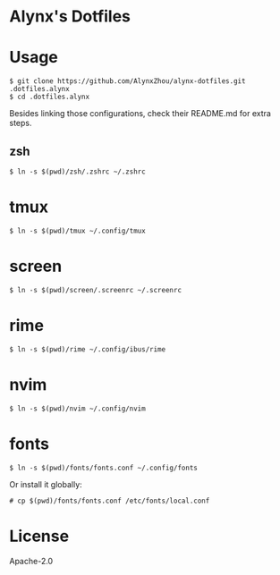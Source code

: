 Alynx's Dotfiles
================

# Usage

```
$ git clone https://github.com/AlynxZhou/alynx-dotfiles.git .dotfiles.alynx
$ cd .dotfiles.alynx
```

Besides linking those configurations, check their README.md for extra steps.

## zsh

```
$ ln -s $(pwd)/zsh/.zshrc ~/.zshrc
```

# tmux

```
$ ln -s $(pwd)/tmux ~/.config/tmux
```

# screen

```
$ ln -s $(pwd)/screen/.screenrc ~/.screenrc
```

# rime

```
$ ln -s $(pwd)/rime ~/.config/ibus/rime
```

# nvim

```
$ ln -s $(pwd)/nvim ~/.config/nvim
```

# fonts

```
$ ln -s $(pwd)/fonts/fonts.conf ~/.config/fonts
```

Or install it globally:

```
# cp $(pwd)/fonts/fonts.conf /etc/fonts/local.conf
```

# License

Apache-2.0

